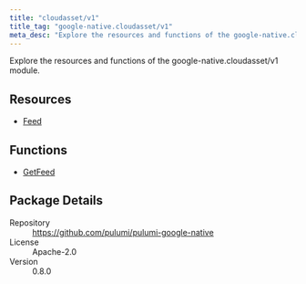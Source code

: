 ```yaml
---
title: "cloudasset/v1"
title_tag: "google-native.cloudasset/v1"
meta_desc: "Explore the resources and functions of the google-native.cloudasset/v1 module."
---
```


<!-- WARNING: this file was generated by Pulumi Docs Generator. -->
<!-- Do not edit by hand unless you're certain you know what you are doing! -->

Explore the resources and functions of the google-native.cloudasset/v1 module.

<h2 id="resources">Resources</h2>
<ul class="api">
    <li><a href="feed" title="Feed"><span class="symbol resource"></span>Feed</a></li>
</ul>

<h2 id="functions">Functions</h2>
<ul class="api">
    <li><a href="getfeed" title="GetFeed"><span class="symbol function"></span>GetFeed</a></li>
</ul>

<h2 id="package-details">Package Details</h2>
<dl class="package-details">
	<dt>Repository</dt>
	<dd><a href="https://github.com/pulumi/pulumi-google-native">https://github.com/pulumi/pulumi-google-native</a></dd>
	<dt>License</dt>
	<dd>Apache-2.0</dd>
	<dt>Version</dt>
	<dd>0.8.0</dd>
</dl>

